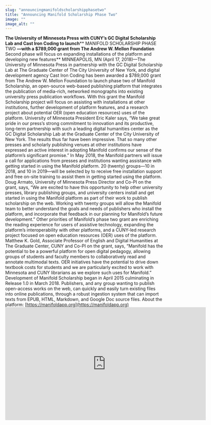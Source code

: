 ```yaml
---
slug: "announcingmanifoldscholarshipphasetwo"
title: "Announcing Manifold Scholarship Phase Two"
image: ""
image_alt: ""
---
```




<!--truncate-->

 **The University of Minnesota Press with CUNY’s GC Digital Scholarship Lab and Cast Iron Coding to launch**** MANIFOLD SCHOLARSHIP PHASE TWO ****—with a $789,000 grant from The Andrew W. Mellon Foundation**** Second phase will focus on expanding installations of the platform and developing new features** MINNEAPOLIS, MN (April 17, 2018)—The University of Minnesota Press in partnership with the GC Digital Scholarship Lab at The Graduate Center of The City University of New York, and digital development agency Cast Iron Coding has been awarded a $789,000 grant from The Andrew W. Mellon Foundation to launch phase two of Manifold Scholarship, an open-source web-based publishing platform that integrates the publication of media-rich, networked monographs into existing university press publication workflows. With this grant the Manifold Scholarship project will focus on assisting with installations at other institutions, further development of platform features, and a research project about potential OER (open education resources) uses of the platform. University of Minnesota President Eric Kaler says, “We take great pride in our press’s strong commitment to innovation and its productive, long-term partnership with such a leading digital humanities center as the GC Digital Scholarship Lab at the Graduate Center of the City University of New York. The results thus far have been impressive. That so many other presses and scholarly publishing venues at other institutions have expressed an active interest in adopting Manifold confirms our sense of the platform’s significant promise.” In May 2018, the Manifold partners will issue a call for applications from presses and institutions wanting assistance with getting started in using the Manifold platform. 20 (twenty) groups—10 in 2018, and 10 in 2019—will be selected by to receive free installation support and free on-site training to assist them in getting started using the platform. Doug Armato, University of Minnesota Press Director and Co-PI on the grant, says, “We are excited to have this opportunity to help other university presses, library publishing groups, and university centers install and get started in using the Manifold platform as part of their work to publish scholarship on the web. Working with twenty groups will allow the Manifold team to better understand the goals and needs of publishers who install the platform, and incorporate that feedback in our planning for Manifold’s future development.” Other priorities of Manifold’s phase two grant are enriching the reading experience for users of assistive technology, expanding the platform’s interoperability with other platforms, and a CUNY-led research project focused on open education resources (OER) uses of the platform. Matthew K. Gold, Associate Professor of English and Digital Humanities at The Graduate Center, CUNY and Co-PI on the grant, says, “Manifold has the potential to be a powerful platform for open digital pedagogy, allowing groups of students and faculty members to collaboratively read and annotate multimodal texts. OER initiatives have the potential to drive down textbook costs for students and we are particularly excited to work with Minnesota and CUNY librarians as we explore such uses for Manifold.” Development of Manifold Scholarship began in April 2015 culminating in Release 1.0 in March 2018. Publishers, and any group wanting to publish open-access works on the web, can quickly and easily turn existing files into online publications, through a robust ingestion system that can import texts from EPUB, HTML, Markdown, and Google Doc source files. About the platform: [https://manifoldapp.org](https://manifoldapp.org)<iframe src="https://player.vimeo.com/video/249096229?title=0&amp;byline=0&amp;portrait=0" width="640" height="360" frameborder="0" allowfullscreen="allowfullscreen"></iframe>

